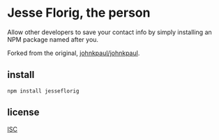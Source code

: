 # Jesse Florig, the person

Allow other developers to save your contact info by simply installing an NPM package named after you.

Forked from the original, [johnkpaul/johnkpaul](https://github.com/johnkpaul/johnkpaul).

## install
    npm install jesseflorig

## license
[ISC](https://opensource.org/licenses/ISC)
